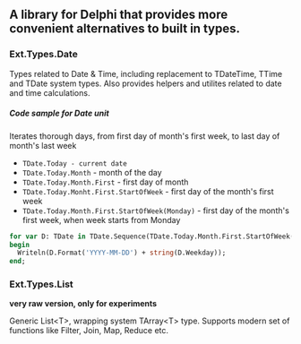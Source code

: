 ## A library for Delphi that provides more convenient alternatives to built in types.

### Ext.Types.Date
Types related to Date & Time, including replacement to TDateTime, TTime and TDate system types.
Also provides helpers and utilites related to date and time calculations.

##### Code sample for Date unit
Iterates thorough days, from first day of month's first week, to last day of month's last week
* `TDate.Today - current date`
* `TDate.Today.Month` - month of the day
* `TDate.Today.Month.First` - first day of month
* `TDate.Today.Monht.First.StartOfWeek` - first day of the month's first week
* `TDate.Today.Month.First.StartOfWeek(Monday)` - first day of the month's first week, when week starts from Monday
```pascal
for var D: TDate in TDate.Sequence(TDate.Today.Month.First.StartOfWeek(Monday), TDate.Today.Month.Last.EndOfWeek(Monday)) do
begin
  Writeln(D.Format('YYYY-MM-DD') + string(D.Weekday));
end;
```
### Ext.Types.List
__very raw version, only for experiments__

Generic List\<T>, wrapping system TArray\<T> type. Supports modern set of functions like Filter, Join, Map, Reduce etc.